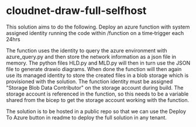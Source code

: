 # cloudnet-draw-full-selfhost
This solution aims to do the following.
Deploy an azure function with system assigned identity running the code within /function on a time‑trigger each 24hrs

The function uses the identity to query the azure environment with azure_query.py and then store the network information as a json file in memory.
The python files HLD.py and MLD.py will then in turn use the JSON file to generate drawio diagrams.
When done the function will then again use its managed identity to store the created files in a blob storage which is provisioned with the solution.
The function identity must be assigned "Storage Blob Data Contributor" on the storage account during build.
The storage account is referenced in the function, so this needs to be a variable shared from the bicep to get the storage account working with the function.

The solution is to be hosted in a public repo so that we can use the Deploy To Azure button in readme to deploy the full solution in any tenant.